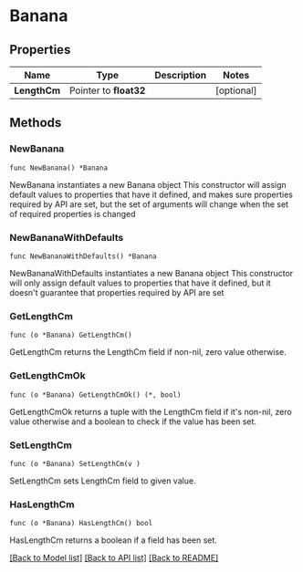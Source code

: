 # Banana

## Properties

Name | Type | Description | Notes
------------ | ------------- | ------------- | -------------
**LengthCm** | Pointer to **float32** |  | [optional] 

## Methods

### NewBanana

`func NewBanana() *Banana`

NewBanana instantiates a new Banana object
This constructor will assign default values to properties that have it defined,
and makes sure properties required by API are set, but the set of arguments
will change when the set of required properties is changed

### NewBananaWithDefaults

`func NewBananaWithDefaults() *Banana`

NewBananaWithDefaults instantiates a new Banana object
This constructor will only assign default values to properties that have it defined,
but it doesn't guarantee that properties required by API are set

### GetLengthCm

`func (o *Banana) GetLengthCm() `

GetLengthCm returns the LengthCm field if non-nil, zero value otherwise.

### GetLengthCmOk

`func (o *Banana) GetLengthCmOk() (*, bool)`

GetLengthCmOk returns a tuple with the LengthCm field if it's non-nil, zero value otherwise
and a boolean to check if the value has been set.

### SetLengthCm

`func (o *Banana) SetLengthCm(v )`

SetLengthCm sets LengthCm field to given value.

### HasLengthCm

`func (o *Banana) HasLengthCm() bool`

HasLengthCm returns a boolean if a field has been set.


[[Back to Model list]](../README.md#documentation-for-models) [[Back to API list]](../README.md#documentation-for-api-endpoints) [[Back to README]](../README.md)


